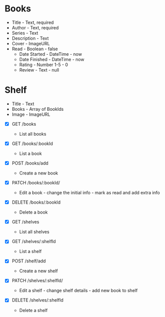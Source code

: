 # Books
* Title - Text, required
* Author - Text, required
* Series - Text
* Description - Text
* Cover - ImageURL
* Read - Boolean - false
  * Date Started - DateTime - now
  * Date Finished - DateTime - now
  * Rating - Number 1-5 - 0
  * Review - Text - null

# Shelf
* Title - Text
* Books - Array of BookIds
* Image - ImageURL

* [x] GET /books
  * List all books
* [x] GET /books/:bookId
  * List a book
* [x] POST /books/add
  * Create a new book
* [x] PATCH /books/:bookId/
  * Edit a book - change the initial info
                - mark as read and add extra info
* [x] DELETE /books/:bookId
  * Delete a book

* [x] GET /shelves
  * List all shelves
* [x] GET /shelves/:shelfId
  * List a shelf
* [x] POST /shelf/add
  * Create a new shelf
* [x] PATCH /shelves/:shelfId/
  * Edit a shelf - change shelf details
                 - add new book to shelf
* [x] DELETE /shelves/:shelfId
  * Delete a shelf

